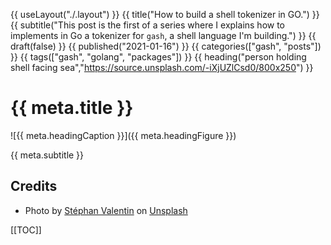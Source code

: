 {{ useLayout("./.layout") }}
{{ title("How to build a shell tokenizer in GO.") }}
{{ subtitle("This post is the first of a series where I explains how to implements in Go a tokenizer for `gash`, a shell language I'm building.") }}
{{ draft(false) }}
{{ published("2021-01-16") }}
{{ categories(["gash", "posts"]) }}
{{ tags(["gash", "golang", "packages"]) }}
{{ heading("person holding shell facing sea","https://source.unsplash.com/-iXjUZlCsd0/800x250") }}


# {{ meta.title }}

![{{ meta.headingCaption }}]({{ meta.headingFigure }})

{{ meta.subtitle }}


## Credits

* <span>Photo by <a href="https://unsplash.com/@valentinsteph?utm_source=unsplash&amp;utm_medium=referral&amp;utm_content=creditCopyText">Stéphan Valentin</a> on <a href="https://unsplash.com/s/photos/shells-beach?utm_source=unsplash&amp;utm_medium=referral&amp;utm_content=creditCopyText">Unsplash</a></span>

[[TOC]]